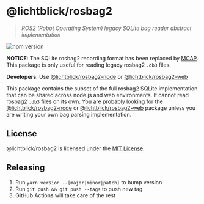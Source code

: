 # @lichtblick/rosbag2

> _ROS2 (Robot Operating System) legacy SQLite bag reader abstract implementation_

[![npm version](https://img.shields.io/npm/v/@lichtblick/rosbag2.svg?style=flat)](https://www.npmjs.com/package/@lichtblick/rosbag2)

**NOTICE**: The SQLite rosbag2 recording format has been replaced by [MCAP](https://mcap.dev/). This package is only useful for reading legacy rosbag2 `.db3` files.

**Developers**: Use [@lichtblick/rosbag2-node](https://github.com/lichtblick/rosbag2-node) or [@lichtblick/rosbag2-web](https://github.com/lichtblick/rosbag2-web)

This package contains the subset of the full rosbag2 SQLite implementation that can be shared across node.js and web environments. It cannot read rosbag2 `.db3` files on its own. You are probably looking for the [@lichtblick/rosbag2-node](https://github.com/lichtblick/rosbag2-node) or [@lichtblick/rosbag2-web](https://github.com/lichtblick/rosbag2-web) package unless you are writing your own bag parsing implementation.

## License

@lichtblick/rosbag2 is licensed under the [MIT License](https://opensource.org/licenses/MIT).

## Releasing

1. Run `yarn version --[major|minor|patch]` to bump version
2. Run `git push && git push --tags` to push new tag
3. GitHub Actions will take care of the rest
